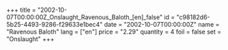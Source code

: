 +++
title = "2002-10-07T00:00:00Z_Onslaught_Ravenous_Baloth_[en]_false"
id = "c98182d6-5b25-4493-9286-f29633e1bec4"
date = "2002-10-07T00:00:00Z"
name = "Ravenous Baloth"
lang = ["en"]
price = "2.29"
quantity = 4
foil = false
set = "Onslaught"
+++
